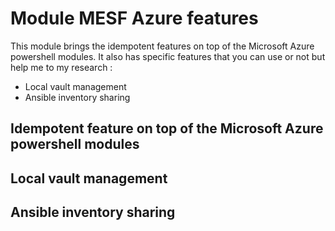 # Module MESF Azure features

This module brings the idempotent features on top of the Microsoft Azure powershell modules. It also has specific features that you can use or not but help me to my research :  
* Local vault management
* Ansible inventory sharing

## Idempotent feature on top of the Microsoft Azure powershell modules

## Local vault management

## Ansible inventory sharing